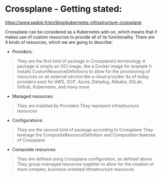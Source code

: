 # Crossplane - Getting stated:

https://www.padok.fr/en/blog/kubernetes-infrastructure-crossplane

Crossplane can be considered as a Kubernetes add-on, which means that it makes use of custom resources to provide all of its functionality. There are 4 kinds of resources, which we are going to describe:

- Providers:
> They are the first kind of package in Crossplane’s terminology
  A package is simply an OCI image, like a Docker image for example
  It installs CustomResourceDefinitions to allow for the provisioning of resources on an external service like a cloud provider
  As of today, providers exist for AWS, GCP, Azure, Datadog, Alibaba, GitLab, Github, Kubernetes, and many more
- Managed resources:
> They are installed by Providers
  They represent infrastructure resources
- Configurations:
> They are the second kind of package according to Crossplane
  They leverage the CompositeResourceDefinition and Composition features of Crossplane
- Composite resources:
> They are defined using Crossplane configuration, as defined above
  They group-managed resources together to allow for the creation of more complex, business-oriented infrastructure resources